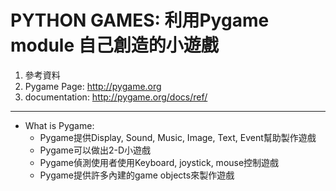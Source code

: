 # PYTHON GAMES: 利用Pygame module 自己創造的小遊戲

1. 參考資料
  1. Pygame Page: http://pygame.org 
  2. documentation: http://pygame.org/docs/ref/
 ------

* What is Pygame:
  * Pygame提供Display, Sound, Music, Image, Text, Event幫助製作遊戲
  * Pygame可以做出2-D小遊戲
  * Pygame偵測使用者使用Keyboard, joystick, mouse控制遊戲
  * Pygame提供許多內建的game objects來製作遊戲
